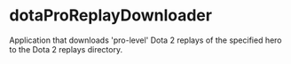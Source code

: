 # dotaProReplayDownloader
 Application that downloads 'pro-level' Dota 2 replays of the specified hero to the Dota 2 replays directory.
